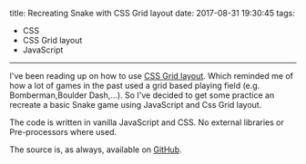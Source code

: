 title: Recreating Snake with CSS Grid layout
date: 2017-08-31 19:30:45
tags:
  - CSS
  - CSS Grid layout
  - JavaScript 
---

I've been reading up on how to use [CSS Grid layout](https://developer.mozilla.org/en-US/docs/Web/CSS/CSS_Grid_Layout). Which reminded me of how a lot of games in the past used a grid based playing field (e.g. Bomberman,Boulder Dash,...).
So I've decided to get some practice an recreate a basic Snake game using JavaScript and Css Grid layout. 

The code is written  in vanilla JavaScript and CSS. No external libraries or Pre-processors where used.

The source is, as always, available on [GitHub](https://github.com/SolidSyntax/css-layouts/tree/master/css-grid-snake).